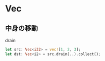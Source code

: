 # Vec

## 中身の移動
drain

```rust
let src: Vec<i32> = vec![1, 2, 3];
let dst: Vec<i2> = src.drain(..).collect();
```
